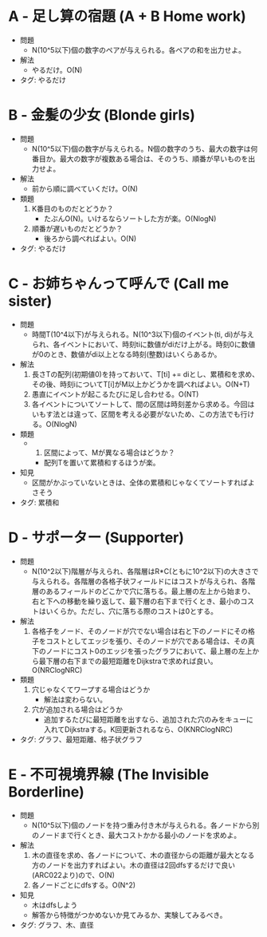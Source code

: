 # A - 足し算の宿題 (A + B Home work)

- 問題
    - N(10^5以下)個の数字のペアが与えられる。各ペアの和を出力せよ。
- 解法
    - やるだけ。O(N)
- タグ: やるだけ

# B - 金髪の少女 (Blonde girls)

- 問題
    - N(10^5以下)個の数字が与えられる。N個の数字のうち、最大の数字は何番目か。最大の数字が複数ある場合は、そのうち、順番が早いものを出力せよ。
- 解法
    - 前から順に調べていくだけ。O(N)
- 類題
    1. K番目のものだとどうか？
        - たぶんO(N)。いけるならソートした方が楽。O(NlogN)
    2. 順番が遅いものだとどうか？
        - 後ろから調べればよい。O(N)
- タグ: やるだけ

# C - お姉ちゃんって呼んで (Call me sister)

- 問題
    - 時間T(10^4以下)が与えられる。N(10^3以下)個のイベント(ti, di)が与えられ、各イベントにおいて、時刻tiに数値がdiだけ上がる。時刻0に数値が0のとき、数値がdi以上となる時刻(整数)はいくらあるか。
- 解法
    1. 長さTの配列(初期値0)を持っておいて、T[ti] += diとし、累積和を求め、その後、時刻iについてT[i]がM以上かどうかを調べればよい。O(N+T)
    2. 愚直にイベントが起こるたびに足し合わせる。O(NT)
    3. 各イベントについてソートして、間の区間は時刻差から求める。今回はいもす法とは違って、区間を考える必要がないため、この方法でも行ける。O(NlogN)
- 類題
    - 1. 区間によって、Mが異なる場合はどうか？
        - 配列Tを置いて累積和するほうが楽。
- 知見
    - 区間がかぶっていないときは、全体の累積和じゃなくてソートすればよさそう
- タグ: 累積和

# D - サポーター (Supporter)

- 問題
    - N(10^2以下)階層が与えられ、各階層はR\*C(ともに10^2以下)の大きさで与えられる。各階層の各格子状フィールドにはコストが与えられ、各階層のあるフィールドのどこかで穴に落ちる。最上層の左上から始まり、右と下への移動を繰り返して、最下層の右下まで行くとき、最小のコストはいくらか。ただし、穴に落ちる際のコストは0とする。
- 解法
    1. 各格子をノード、そのノードが穴でない場合は右と下のノードにその格子をコストとしてエッジを張り、そのノードが穴である場合は、その真下のノードにコスト0のエッジを張ったグラフにおいて、最上層の左上から最下層の右下までの最短距離をDijkstraで求めれば良い。O(NRClogNRC)
- 類題
    1. 穴じゃなくてワープする場合はどうか
        - 解法は変わらない。
    2. 穴が追加される場合はどうか
        - 追加するたびに最短距離を出すなら、追加された穴のみをキューに入れてDijkstraする。K回更新されるなら、O(KNRClogNRC)
- タグ: グラフ、最短距離、格子状グラフ

# E - 不可視境界線 (The Invisible Borderline)

- 問題
    - N(10^5以下)個のノードを持つ重み付き木が与えられる。各ノードから別のノードまで行くとき、最大コストかかる最小のノードを求めよ。
- 解法
    1. 木の直径を求め、各ノードについて、木の直径からの距離が最大となる方のノードを出力すればよい。木の直径は2回dfsするだけで良い(ARC022より)ので、O(N)
    2. 各ノードごとにdfsする。O(N^2)
- 知見
    - 木はdfsしよう
    - 解答から特徴がつかめないか見てみるか、実験してみるべき。
- タグ: グラフ、木、直径
